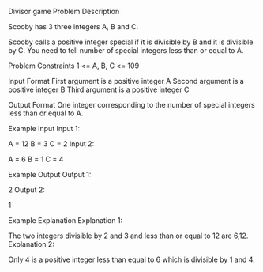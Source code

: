 Divisor game
Problem Description

Scooby has 3 three integers A, B and C.

Scooby calls a positive integer special if it is divisible by B and it is divisible by C. You need to tell number of special integers less than or equal to A.



Problem Constraints
1 <= A, B, C <= 109



Input Format
First argument is a positive integer A
Second argument is a positive integer B
Third argument is a positive integer C



Output Format
One integer corresponding to the number of special integers less than or equal to A.



Example Input
Input 1:

A = 12
B = 3
C = 2
Input 2:

A = 6
B = 1
C = 4


Example Output
Output 1:

2
Output 2:

1


Example Explanation
Explanation 1:

The two integers divisible by 2 and 3 and less than or equal to 12 are 6,12.
Explanation 2:

Only 4 is a positive integer less than equal to 6 which is divisible by 1 and 4.